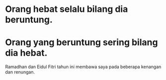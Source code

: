 # Orang hebat selalu bilang dia beruntung.
# Orang yang beruntung sering bilang dia hebat. 

Ramadhan dan Eidul Fitri tahun ini membawa saya pada beberapa kenangan dan renungan. 
